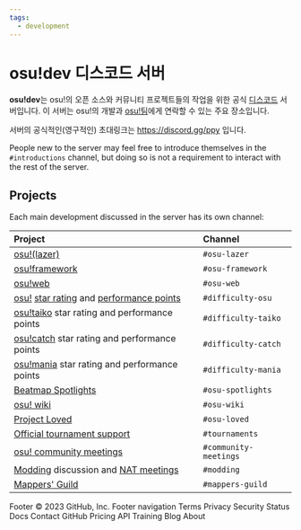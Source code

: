```yaml
---
tags:
  - development
---
```


# osu!dev 디스코드 서버

**osu!dev**는 osu!의 오픈 소스와 커뮤니티 프로젝트들의 작업을 위한 공식 [디스코드](https://discordapp.com) 서버입니다. 이 서버는 osu!의 개발과 [osu!팀](/wiki/People/osu!_team)에게 연락할 수 있는 주요 장소입니다.

서버의 공식적인(영구적인) 초대링크는 <https://discord.gg/ppy> 입니다.

People new to the server may feel free to introduce themselves in the `#introductions` channel, but doing so is not a requirement to interact with the rest of the server.

## Projects

Each main development discussed in the server has its own channel:

| Project | Channel |
| :-- | :-- |
| [osu!(lazer)](/wiki/Client/Release_stream/Lazer) | `#osu-lazer` |
| [osu!framework](https://github.com/ppy/osu-framework) | `#osu-framework` |
| [osu!web](https://github.com/ppy/osu-web) | `#osu-web` |
| [osu!](/wiki/Game_mode/osu!) [star rating](/wiki/Beatmap/Star_rating) and [performance points](/wiki/Performance_points) | `#difficulty-osu` |
| [osu!taiko](/wiki/Game_mode/osu!taiko) star rating and performance points | `#difficulty-taiko` |
| [osu!catch](/wiki/Game_mode/osu!catch) star rating and performance points | `#difficulty-catch` |
| [osu!mania](/wiki/Game_mode/osu!mania) star rating and performance points | `#difficulty-mania` |
| [Beatmap Spotlights](/wiki/Beatmap_Spotlights) | `#osu-spotlights` |
| [osu! wiki](https://github.com/ppy/osu-wiki) | `#osu-wiki` |
| [Project Loved](/wiki/Community/Project_Loved) | `#osu-loved` |
| [Official tournament support](/wiki/Tournaments/Official_support) | `#tournaments` |
| [osu! community meetings](/wiki/Community/osu!_community_meetings) | `#community-meetings` |
| [Modding](/wiki/Modding) discussion and [NAT meetings](/wiki/People/Nomination_Assessment_Team/NAT_meetings) | `#modding` |
| [Mappers' Guild](/wiki/Community/Mappers_Guild) | `#mappers-guild` |
Footer
© 2023 GitHub, Inc.
Footer navigation
Terms
Privacy
Security
Status
Docs
Contact GitHub
Pricing
API
Training
Blog
About
